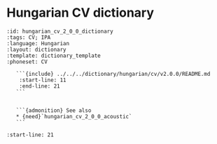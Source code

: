 
# Hungarian CV dictionary

``````{dictionary} Hungarian CV dictionary
:id: hungarian_cv_2_0_0_dictionary
:tags: CV; IPA
:language: Hungarian
:layout: dictionary
:template: dictionary_template
:phoneset: CV

   ```{include} ../../../dictionary/hungarian/cv/v2.0.0/README.md
    :start-line: 11
    :end-line: 21
   ```


   ```{admonition} See also
   * {need}`hungarian_cv_2_0_0_acoustic`
   ```

``````

```{include} ../../../dictionary/hungarian/cv/v2.0.0/README.md
:start-line: 21
```
